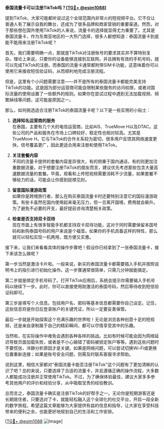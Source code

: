 **泰国流量卡可以注册TikTok吗？[[TG💪+ @esim1088](https://t.me/s/esim1088)]**

提到TikTok，大家可能都听说过这个全球范围内非常火的短视频平台。它不仅让普通人有了展示自我的舞台，还成为了很多品牌和商家营销的重要渠道。然而，对于那些想在国外使用TikTok的人来说，流量卡的选择就显得尤为重要了。尤其是泰国流量卡，作为东南亚地区的一大热门选择，很多人都想知道：泰国流量卡到底能不能用来注册TikTok呢？

首先，我们需要明确一点，那就是TikTok对注册账号的要求其实并不算特别复杂。理论上来说，只要你的设备能够连接到互联网，并且拥有有效的手机号码，就可以完成TikTok的注册。而泰国的流量卡通常都附带SIM卡功能，这意味着你可以使用它来接收短信验证码，从而顺利地完成注册流程。

但是，这里有个小问题需要注意——并不是所有的泰国流量卡都能完美支持TikTok的功能。这是因为部分运营商可能会限制某些服务的访问权限，或者对国际流量的使用设置了一些额外的规则。如果你在尝试过程中遇到无法加载视频、频繁掉线等问题，这可能是原因之一。

那么，如何挑选适合注册TikTok的泰国流量卡呢？以下是一些实用的小贴士：

1. **选择知名运营商的服务**  
   在泰国，主要有几个大的电信运营商，比如AIS、TrueMove H以及DTAC。这些公司的产品和服务在市场上口碑较好，稳定性也相对较高。尤其是TrueMove H，它与TikTok的合作关系较为密切，很多用户反馈其网络速度更快，信号覆盖更广，因此更适合用来注册和使用TikTok。

2. **关注套餐内容**  
   不同的流量卡提供的套餐内容差异很大，有的侧重于国内通话，有的则更加注重数据流量。对于想要注册TikTok的朋友而言，建议优先考虑那些包含大量高速数据流量的套餐。毕竟，观看和上传短视频需要消耗不少流量，如果套餐不够给力的话，可能会让你感到捉襟见肘。

3. **留意国际漫游政策**  
   如果你是跨境旅行者，那么在购买泰国流量卡时还要特别注意它的国际漫游政策。有些卡虽然在国内使用起来毫无压力，但一旦离开国境，费用就会飙升。为了避免不必要的开支，最好提前咨询清楚相关政策。

4. **检查是否支持双卡双待**  
   现在市面上有很多智能手机都支持双卡双待功能，这对于同时需要保留本国号码和新购泰国号码的用户来说是个福音。如果你的手机具备这样的特性，那么就可以轻松实现一机两用，既方便又实惠。

接下来，让我们来看看具体的操作步骤吧！假设你已经拿到了一张泰国流量卡，接下来该怎么做呢？

第一步当然是激活卡片啦。一般来说，新买的泰国流量卡都需要插入手机并按照说明书上的指引进行初始化操作。这一步骤通常很简单，只需几分钟就能搞定。

第二步就是绑定手机号码了。打开TikTok应用后，系统会提示你需要输入手机号码以继续下一步。此时，你可以直接使用刚激活的泰国号码，然后等待收到短信验证码即可。

第三步是填写个人信息。包括用户名、密码等基本信息都需要你自己设定。记住，这些信息将是你日后登录账户的关键凭证，所以一定要妥善保管。

最后一步就是开始探索这个充满乐趣的世界啦！无论是浏览各种创意十足的短视频，还是亲自录制属于自己的精彩瞬间，都可以尽情享受其中的乐趣。

当然啦，在实际操作中难免会遇到各种各样的挑战。比如有时候可能会因为网络延迟导致页面加载失败，或者是不小心输错了密码被锁定账户等等。遇到这些问题时不要慌张，冷静分析原因才是关键。如果是网络问题，可以尝试切换Wi-Fi或更换位置重新连接；如果是账号安全问题，则需及时联系客服寻求帮助。

说到这里，相信大家都对“泰国流量卡能否注册TikTok”这个问题有了更加清晰的认识了吧？总的来说，只要选择了合适的流量卡，并且遵循正确的操作流程，大多数人都能成功注册并正常使用TikTok。不过，为了确保体验最佳，建议大家多多参考其他用户的评价和经验分享，从中吸取宝贵的经验教训。

总而言之，泰国流量卡确实是注册TikTok的好帮手之一。无论你是短期游客还是长期居住者，只要选对了卡，就能轻松融入这个全球化的社交平台，开启一段全新的数字旅程。希望这篇文章能够为大家提供有益的信息和指导，让大家在享受科技带来的便利之余，也能更好地规划自己的生活和工作安排。

[[TG💪+ @esim1088](https://t.me/s/esim1088) ![Image](https://i.postimg.cc/4NQfJmqS/Snipaste-2025-05-13-00-14-12.png)]